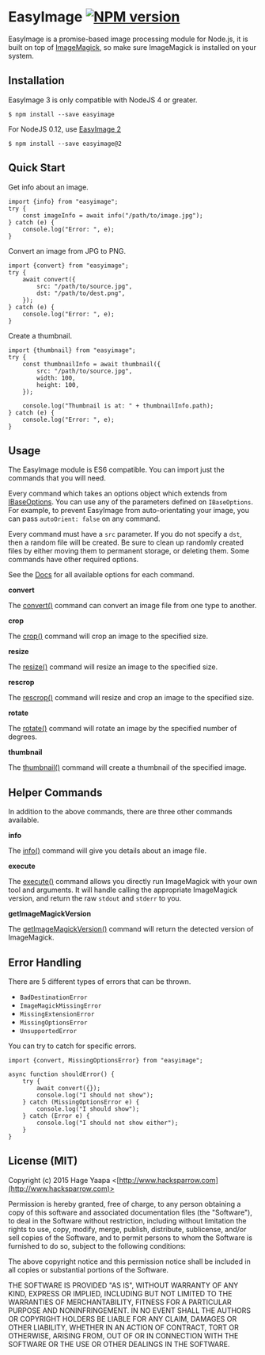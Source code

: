 EasyImage [![NPM version](https://badge.fury.io/js/easyimage.svg)](https://badge.fury.io/js/easyimage)
=========

EasyImage is a promise-based image processing module for Node.js, it is built on top of [ImageMagick](https://www.imagemagick.org/script/download.php), so make
sure ImageMagick is installed on your system.

## Installation

EasyImage 3 is only compatible with NodeJS 4 or greater.

```
$ npm install --save easyimage
```

For NodeJS 0.12, use [EasyImage 2](https://github.com/hacksparrow/node-easyimage/tree/v2.2.0)

```
$ npm install --save easyimage@2
```

## Quick Start

Get info about an image.

```
import {info} from "easyimage";
try {
    const imageInfo = await info("/path/to/image.jpg");
} catch (e) {
    console.log("Error: ", e);
}
```

Convert an image from JPG to PNG.

```
import {convert} from "easyimage";
try {
    await convert({
        src: "/path/to/source.jpg",
        dst: "/path/to/dest.png",
    });
} catch (e) {
    console.log("Error: ", e);
}
```

Create a thumbnail.

```
import {thumbnail} from "easyimage";
try {
    const thumbnailInfo = await thumbnail({
        src: "/path/to/source.jpg",
        width: 100,
        height: 100,
    });
    
    console.log("Thumbnail is at: " + thumbnailInfo.path);
} catch (e) {
    console.log("Error: ", e);
}
```

## Usage

The EasyImage module is ES6 compatible. You can import just the commands that you will need.

Every command which takes an options object which extends from [IBaseOptions](https://mrkmg.github.io/node-easyimage/interfaces/ibaseoptions.html). You can use
any of the parameters defined on `IBaseOptions`. For example, to prevent EasyImage from auto-orientating your image, you can pass `autoOrient: false` on any
command.

Every command must have a `src` parameter. If you do not specify a `dst`, then a random file will be created. Be sure to clean up randomly created files by
either moving them to permanent storage, or deleting them. Some commands have other required options.

See the [Docs](https://mrkmg.github.io/node-easyimage/index.html) for all available options for each command.

**convert**

The [convert()](https://mrkmg.github.io/node-easyimage/docs/globals.html#convert) command can convert an image file from one type to another.

**crop**

The [crop()](https://mrkmg.github.io/node-easyimage/globals.html#crop) command will crop an image to the specified size.

**resize**

The [resize()](https://mrkmg.github.io/node-easyimage/globals.html#resize) command will resize an image to the specified size.

**rescrop**

The [rescrop()](https://mrkmg.github.io/node-easyimage/globals.html#rescrop) command will resize and crop an image to the specified size.

**rotate**

The [rotate()](https://mrkmg.github.io/node-easyimage/globals.html#rotate) command will rotate an image by the specified number of degrees.

**thumbnail**

The [thumbnail()](https://mrkmg.github.io/node-easyimage/globals.html#thumbnail) command will create a thumbnail of the specified image.


## Helper Commands

In addition to the above commands, there are three other commands available.

**info**

The [info()](https://mrkmg.github.io/node-easyimage/globals.html#info) command will give you details about an image file.


**execute**

The [execute()]() command allows you directly run ImageMagick with your own tool and arguments. It will handle calling the appropriate ImageMagick version, and 
return the raw `stdout` and `stderr` to you.


**getImageMagickVersion**

The [getImageMagickVersion()](https://mrkmg.github.io/node-easyimage/globals.html#getimagemagickversion) command will return the detected version of 
ImageMagick.


## Error Handling

There are 5 different types of errors that can be thrown.

- `BadDestinationError`
- `ImageMagickMissingError`
- `MissingExtensionError`
- `MissingOptionsError`
- `UnsupportedError`

You can try to catch for specific errors.

```
import {convert, MissingOptionsError} from "easyimage";

async function shouldError() {
    try {
        await convert({});
        console.log("I should not show");
    } catch (MissingOptionsError e) {
        console.log("I should show");
    } catch (Error e) {
        console.log("I should not show either");
    }
}

```

## License (MIT)

Copyright (c) 2015 Hage Yaapa <[http://www.hacksparrow.com](http://www.hacksparrow.com)>

Permission is hereby granted, free of charge, to any person obtaining a copy
of this software and associated documentation files (the "Software"), to deal
in the Software without restriction, including without limitation the rights
to use, copy, modify, merge, publish, distribute, sublicense, and/or sell
copies of the Software, and to permit persons to whom the Software is
furnished to do so, subject to the following conditions:

The above copyright notice and this permission notice shall be included in
all copies or substantial portions of the Software.

THE SOFTWARE IS PROVIDED "AS IS", WITHOUT WARRANTY OF ANY KIND, EXPRESS OR
IMPLIED, INCLUDING BUT NOT LIMITED TO THE WARRANTIES OF MERCHANTABILITY,
FITNESS FOR A PARTICULAR PURPOSE AND NONINFRINGEMENT. IN NO EVENT SHALL THE
AUTHORS OR COPYRIGHT HOLDERS BE LIABLE FOR ANY CLAIM, DAMAGES OR OTHER
LIABILITY, WHETHER IN AN ACTION OF CONTRACT, TORT OR OTHERWISE, ARISING FROM, 
OUT OF OR IN CONNECTION WITH THE SOFTWARE OR THE USE OR OTHER DEALINGS IN THE
SOFTWARE.
